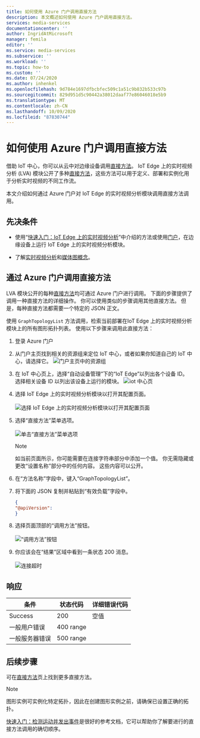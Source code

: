 ```yaml
---
title: 如何使用 Azure 门户调用直接方法
description: 本文概述如何使用 Azure 门户调用直接方法。
services: media-services
documentationcenter: ''
author: IngridAtMicrosoft
manager: femila
editor: ''
ms.service: media-services
ms.subservice: ''
ms.workload: ''
ms.topic: how-to
ms.custom: ''
ms.date: 07/24/2020
ms.author: inhenkel
ms.openlocfilehash: 9d784e1697dfbcbfec509c1a51c9b832b533c97b
ms.sourcegitcommit: 829d951d5c90442a38012daaf77e86046018e5b9
ms.translationtype: MT
ms.contentlocale: zh-CN
ms.lasthandoff: 10/09/2020
ms.locfileid: "87830744"
---
```

# <a name="how-to-use-azure-portal-to-invoke-direct-methods"></a>如何使用 Azure 门户调用直接方法

借助 IoT 中心，你可以从云中对边缘设备调用[直接方法](../../iot-hub/iot-hub-devguide-direct-methods.md#method-invocation-for-iot-edge-modules)。 IoT Edge 上的实时视频分析 (LVA) 模块公开了多种[直接方法](./direct-methods.md)，这些方法可以用于定义、部署和实例化用于分析实时视频的不同工作流。

本文介绍如何通过 Azure 门户对 IoT Edge 的实时视频分析模块调用直接方法调用。

## <a name="prerequisites"></a>先决条件

* 使用“[快速入门：IoT Edge 上的实时视频分析](./get-started-detect-motion-emit-events-quickstart.md)”中介绍的方法或使用[门户](./deploy-iot-edge-device.md)，在边缘设备上运行 IoT Edge 上的实时视频分析模块。

* 了解[实时视频分析](./overview.md)和[媒体图概念](./media-graph-concept.md)。

## <a name="invoking-direct-methods-via-azure-portal"></a>通过 Azure 门户调用直接方法

LVA 模块公开的每种[直接方法](./direct-methods.md)均可通过 Azure 门户进行调用。 下面的步骤提供了调用一种直接方法的详细操作。 你可以使用类似的步骤调用其他直接方法。 但是，每种直接方法都需要一个特定的 JSON 正文。

使用 `GraphTopologyList` 方法调用，检索当前部署在IoT Edge 上的实时视频分析模块上的所有图形拓扑列表。 使用以下步骤来调用此直接方法：

1. 登录 Azure 门户
1. 从门户主页找到相关的资源组来定位 IoT 中心，或者如果你知道自己的 IoT 中心，请选择它。
    ![门户主页中的资源组](media/use-azure-portal-to-invoke-directs-methods/portal-rg-home.png)
1. 在 IoT 中心页上，选择“自动设备管理”下的“IoT Edge”以列出各个设备 ID。 选择相关设备 ID 以列出该设备上运行的模块。
    ![iot 中心页](media/use-azure-portal-to-invoke-directs-methods/iot-hub-page.png)
1. 选择 IoT Edge 上的实时视频分析模块以打开其配置页面。<br><br>
    ![选择 IoT Edge 上的实时视频分析模块以打开其配置页面](media/use-azure-portal-to-invoke-directs-methods/modules.png)
1. 选择“直接方法”菜单选项。 <br><br>
    ![单击“直接方法”菜单选项](media/use-azure-portal-to-invoke-directs-methods/module-details.png)
    > [!NOTE]
    > 如当前页面所示，你可能需要在连接字符串部分中添加一个值。 你无需隐藏或更改“设置名称”部分中的任何内容。 这些内容可以公开。

1. 在“方法名称”字段中，键入“GraphTopologyList”。
1. 将下面的 JSON 复制并粘贴到“有效负载”字段中。
    ```json
    {
    "@apiVersion":
    }
    ```
1. 选择页面顶部的“调用方法”按钮。<br><br>
    ![“调用方法”按钮](media/use-azure-portal-to-invoke-directs-methods/direct-method.png)
1. 你应该会在“结果”区域中看到一条状态 200 消息。<br><br>
    ![连接超时](media/use-azure-portal-to-invoke-directs-methods/connection-timeout.png)

## <a name="responses"></a>响应

| 条件             | 状态代码 | 详细错误代码 |
|-----------------------|-------------|---------------------|
| Success               | 200         | 空值                 |
| 一般用户错误   | 400 range   |                     |
| 一般服务器错误 | 500 range   |                     |

## <a name="next-steps"></a>后续步骤

可在[直接方法](./direct-methods.md)页上找到更多直接方法。

> [!NOTE]
> 图形实例可实例化特定拓扑，因此在创建图形实例之前，请确保已设置正确的拓扑。

[快速入门：检测运动并发出事件](./get-started-detect-motion-emit-events-quickstart.md)是很好的参考文档，它可以帮助你了解要进行的直接方法调用的确切顺序。